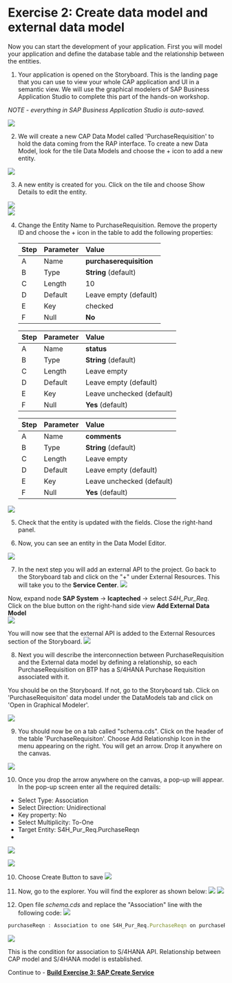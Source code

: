 # Exercise 2: Create data model and external data model 

Now you can start the development of your application. First you will model your application and define the database table and the relationship between the entities.

1. Your application is opened on the Storyboard. This is the landing page that you can use to view your whole CAP application and UI in a semantic view. We will use the graphical modelers of SAP Business Application Studio to complete this part of the hands-on workshop. 

*NOTE - everything in SAP Business Application Studio is auto-saved.*
 
 ![](images/Storyboard.png)
  
2. We will create a new CAP Data Model called 'PurchaseRequisition' to hold the data coming from the RAP interface. To create a new Data Model, look for the tile Data Models and choose the + icon to add a new entity.
   
![](images/DataModel_000.png)

3. A new entity is created for you. Click on the tile and choose Show Details to edit the entity.

![](images/DataModel_000_2.png)   
![](images/DataModel_000_1.png)


4. Change the Entity Name to PurchaseRequisition. Remove the property ID and choose the + icon in the table to add the following properties:

    | Step | Parameter | Value |
    |:-----|:----------|:------|
    | A | Name | **purchaserequisition** |
    | B | Type | **String** (default) |
    | C | Length | 10 |
    | D | Default | Leave empty (default) |
    | E | Key | checked |
    | F | Null | **No**  |

    | Step | Parameter | Value |
    |:-----|:----------|:------|
    | A | Name | **status** |
    | B | Type | **String** (default) |
    | C | Length | Leave empty |
    | D | Default | Leave empty (default) |
    | E | Key | Leave unchecked (default) |
    | F | Null | **Yes** (default) |
   
    | Step | Parameter | Value |
    |:-----|:----------|:------|
    | A | Name | **comments** |
    | B | Type | **String** (default) |
    | C | Length | Leave empty |
    | D | Default | Leave empty (default) |
    | E | Key | Leave unchecked (default) |
    | F | Null | **Yes** (default) |
![](images/DataModel_001.png)

5. Check that the entity is updated with the fields. Close the right-hand panel.

6. Now, you can see an entity in the Data Model Editor.

![](images/DataModel_011.png)

7. In the next step you will add an external API to the project. Go back to the Storyboard tab and click on the "+" under External Resources. This will take you to the **Service Center**. 
![](images/ExternalRes.png)

Now, expand node **SAP System** -> **lcapteched** -> select *S4H_Pur_Req*. Click on the blue button on the right-hand side view **Add External Data Model**   
![](images/External_Data_Model_001.png)

You will now see that the external API is added to the External Resources section of the Storyboard.
![](images/External_Data_Model_002.png)

8. Next you will describe the interconnection between PurchaseRequisition and the External data model by defining a relationship, so each PurchaseRequisition on BTP has a S/4HANA Purchase Requisition associated with it.
   
You should be on the Storyboard. If not, go to the Storyboard tab. Click on 'PurchaseRequisiton' data model under the DataModels tab and click on 'Open in Graphical Modeler'.

![](images/OpenCDSModeler.png)  

9. You should now be on a tab called "schema.cds". Click on the header of the table 'PurchaseRequisiton'. Choose Add Relationship Icon in the menu appearing on the right. You will get an arrow. Drop it anywhere on the canvas.
   
![](images/Association_000.png)

10. Once you drop the arrow anywhere on the canvas, a pop-up will appear. In the pop-up screen enter all the required details:

- Select Type: Association
- Select Direction: Unidirectional
- Key property: No
- Select Multiplicity: To-One
- Target Entity: S4H_Pur_Req.PurchaseReqn
- 
![](images/Association_002.png)

![](images/Association_001.png)

10. Choose Create Button to save
![](images/Association_003.png)

11. Now, go to the explorer. You will find the explorer as shown below:
![](images/Explorer_001.png)
![](images/Explorer_002.png)
11. Open file *schema.cds* and replace the "Association" line with the following code:
![](images/Schema_001.png)

```js
purchaseReqn : Association to one S4H_Pur_Req.PurchaseReqn on purchaseReqn.PurchaseRequisition = purchaserequisition;
```

![](images/Schema_002.png)

This is the condition for association to S/4HANA API. Relationship between CAP model and S/4HANA model is established.

Continue to - **[Build Exercise 3: SAP Create Service](../../../buildcode/exercises/ex3/README.md)**


